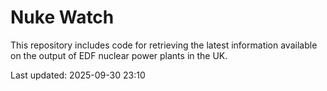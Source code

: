 # Nuke Watch

This repository includes code for retrieving the latest information available on the output of EDF nuclear power plants in the UK.

Last updated: 2025-09-30 23:10